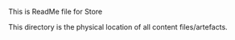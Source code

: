 This is ReadMe file for Store

This directory is the physical location of all content files/artefacts.
